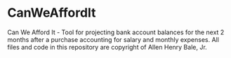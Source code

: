 # CanWeAffordIt
Can We Afford It - Tool for projecting bank account balances for the next 2 months after a purchase accounting for salary and monthly expenses. All files and code in this repository are copyright of Allen Henry Bale, Jr.
